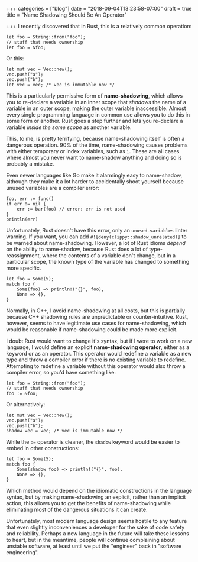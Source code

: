 +++
categories = ["blog"]
date = "2018-09-04T13:23:58-07:00"
draft = true
title = "Name Shadowing Should Be An Operator"

+++
I recently discovered that in Rust, this is a relatively common operation:

    let foo = String::from("foo");
    // stuff that needs ownership
    let foo = &foo;  

Or this:

    let mut vec = Vec::new();
    vec.push("a");
    vec.push("b");
    let vec = vec; /* vec is immutable now */  

This is a particularly permissive form of **name-shadowing**, which allows you to re-declare a variable in an inner scope that _shadows_ the name of a variable in an outer scope, making the outer variable inaccessible. Almost every single programming language in common use allows you to do this in some form or another. Rust goes a step further and lets you re-declare a variable _inside the same scope_ as another variable.

This, to me, is pretty terrifying, because name-shadowing itself is often a dangerous operation. 90% of the time, name-shadowing causes problems with either temporary or index variables, such as `i`. These are all cases where almost you never want to name-shadow anything and doing so is probably a mistake.

    

Even newer languages like Go make it alarmingly easy to name-shadow, although they make it a lot harder to accidentally shoot yourself because unused variables are a compiler error:

    foo, err := func()
    if err != nil {
    	err := bar(foo) // error: err is not used
    }
    println(err)

Unfortunately, Rust doesn't have this error, only an `unused-variables` linter warning. If you want, you can add `#![deny(clippy::shadow_unrelated)]` to be warned about name-shadowing. However, a lot of Rust idioms _depend_ on the ability to name-shadow, because Rust does a lot of type-reassignment, where the contents of a variable don't change, but in a particular scope, the known type of the variable has changed to something more specific.

    let foo = Some(5);
    match foo {
        Some(foo) => println!("{}", foo),
        None => {},
    }

Normally, in C++, I avoid name-shadowing at all costs, but this is partially because C++ shadowing rules are unpredictable or counter-intuitive. Rust, however, seems to have legitimate use cases for name-shadowing, which would be reasonable if name-shadowing could be made more explicit.

I doubt Rust would want to change it's syntax, but if I were to work on a new language, I would define an explicit **name-shadowing operator**, either as a keyword or as an operator. This operator would redefine a variable as a new type and throw a compiler error if there is no existing variable to redefine. Attempting to redefine a variable without this operator would also throw a compiler error, so you'd have something like:

    let foo = String::from("foo");
    // stuff that needs ownership
    foo := &foo;

Or alternatively:

    let mut vec = Vec::new();
    vec.push("a");
    vec.push("b");
    shadow vec = vec; /* vec is immutable now */

While the `:=` operator is cleaner, the `shadow` keyword would be easier to embed in other constructions:

    let foo = Some(5);
    match foo {
        Some(shadow foo) => println!("{}", foo),
        None => {},
    }

Which method would depend on the idiomatic constructions in the language syntax, but by making name-shadowing an explicit, rather than an implicit action, this allows you to get the benefits of name-shadowing while eliminating most of the dangerous situations it can create.

Unfortunately, most modern language design seems hostile to any feature that even slightly inconveniences a developer for the sake of code safety and reliability. Perhaps a new language in the future will take these lessons to heart, but in the meantime, people will continue complaining about unstable software, at least until we put the "engineer" back in "software engineering".